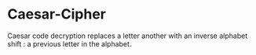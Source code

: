 # Caesar-Cipher
Caesar code decryption replaces a letter another with an inverse alphabet shift : a previous letter in the alphabet.
